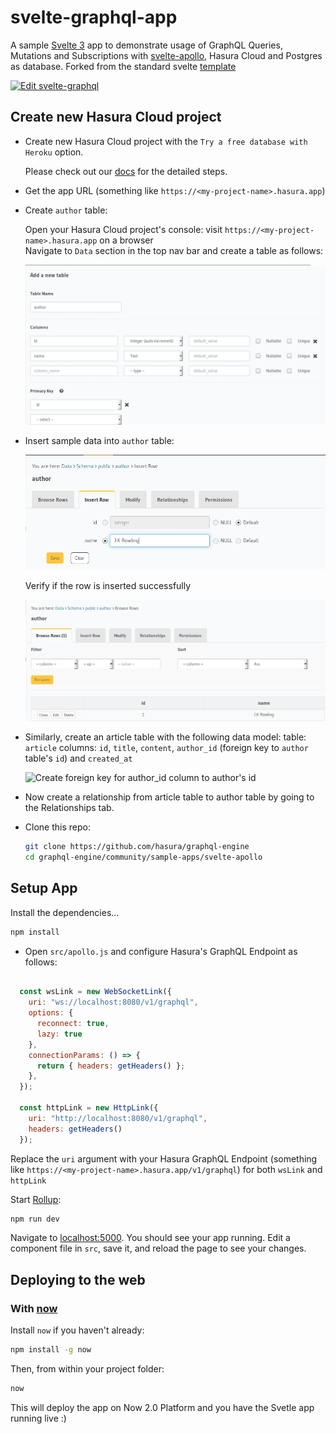 # svelte-graphql-app

A sample [Svelte 3](https://svelte.dev) app to demonstrate usage of GraphQL Queries, Mutations and Subscriptions with [svelte-apollo](https://github.com/timhall/svelte-apollo), Hasura Cloud and Postgres as database. Forked from the standard svelte [template](https://github.com/sveltejs/template)

[![Edit svelte-graphql](https://codesandbox.io/static/img/play-codesandbox.svg)](https://codesandbox.io/s/github/hasura/graphql-engine/tree/master/community/sample-apps/svelte-apollo?fontsize=14)

## Create new Hasura Cloud project

- Create new Hasura Cloud project with the `Try a free database with Heroku` option.

  Please check out our [docs](https://hasura.io/docs/cloud/1.0/manual/getting-started/index.html) for the detailed steps.

- Get the app URL (something like `https://<my-project-name>.hasura.app`)
- Create `author` table:

  Open your Hasura Cloud project's console: visit `https://<my-project-name>.hasura.app` on a browser  
  Navigate to `Data` section in the top nav bar and create a table as follows:

  ![Create author table](../gatsby-postgres-graphql/assets/add_table.jpg)

- Insert sample data into `author` table:

  ![Insert data into author table](../gatsby-postgres-graphql/assets/insert_data.jpg)

  Verify if the row is inserted successfully

  ![Insert data into author table](../gatsby-postgres-graphql/assets/browse_rows.jpg)

- Similarly, create an article table with the following data model:
table: `article`
columns: `id`, `title`, `content`, `author_id` (foreign key to `author` table's `id`) and `created_at`

  ![Create foreign key for author_id column to author's id](./assets/author_fk.png)

- Now create a relationship from article table to author table by going to the Relationships tab.

- Clone this repo:
  ```bash
  git clone https://github.com/hasura/graphql-engine
  cd graphql-engine/community/sample-apps/svelte-apollo
  ```

## Setup App

Install the dependencies...

```bash
npm install
```

- Open `src/apollo.js` and configure Hasura's GraphQL Endpoint as follows:

```javascript

  const wsLink = new WebSocketLink({
    uri: "ws://localhost:8080/v1/graphql",
    options: {
      reconnect: true,
      lazy: true
    },
    connectionParams: () => {
      return { headers: getHeaders() };
    },
  });

  const httpLink = new HttpLink({
    uri: "http://localhost:8080/v1/graphql",
    headers: getHeaders()
  });

```
Replace the `uri` argument with your Hasura GraphQL Endpoint (something like `https://<my-project-name>.hasura.app/v1/graphql`) for both `wsLink` and `httpLink`

Start [Rollup](https://rollupjs.org):

```bash
npm run dev
```

Navigate to [localhost:5000](http://localhost:5000). You should see your app running. Edit a component file in `src`, save it, and reload the page to see your changes.

## Deploying to the web

### With [now](https://zeit.co/now)

Install `now` if you haven't already:

```bash
npm install -g now
```

Then, from within your project folder:

```bash
now
```

This will deploy the app on Now 2.0 Platform and you have the Svetle app running live :)
